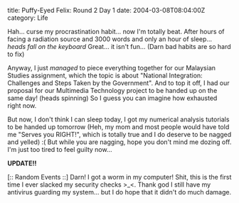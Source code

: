 title: Puffy-Eyed Felix: Round 2 Day 1
date: 2004-03-08T08:04:00Z
category: Life

Hah… curse my procrastination habit… now I'm totally beat. After hours of facing a radiation source and 3000 words and only an hour of sleep… *heads fall on the keyboard* Great… it isn't fun… (Darn bad habits are so hard to fix)

Anyway, I just *managed* to piece everything together for our Malaysian Studies assignment, which the topic is about "National Integration: Challenges and Steps Taken by the Government". And to top it off, I had our proposal for our Multimedia Technology project to be handed up on the same day! (heads spinning) So I guess you can imagine how exhausted right now.

But now, I don't think I can sleep today, I got my numerical analysis tutorials to be handed up tomorrow (Heh, my mom and most people would have told me "Serves you RIGHT!", which is totally true and I do deserve to be nagged and yelled) :( But while you are nagging, hope you don't mind me dozing off. I'm just too tired to feel guilty now…


**UPDATE!!**

[:: Random Events ::]
Darn! I got a worm in my computer! Shit, this is the first time I ever slacked my security checks >\_<. Thank god I still have my antivirus guarding my system… but I do hope that it didn't do much damage.
